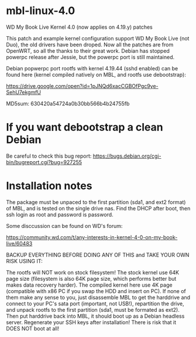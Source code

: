 # mbl-linux-4.0

WD My Book Live Kernel 4.0 (now applies on 4.19.y) patches

This patch and example kernel configuration support WD My Book Live (not Duo), the old drivers have been droped.
Now all the patches are from OpenWRT, so all the thanks to their great work.
Debian has stopped powerpc release after Jessie, but the powerpc port is still maintained.

Debian popwerpc port rootfs with kernel 4.19.44 (sshd enabled) can be found here (kernel compiled natively on MBL, 
and rootfs use debootstrap):

https://drive.google.com/open?id=1pJNQd6xacCGBOfPgc9ye-SehU7ekgmfU

MD5sum: 630420a54724a0b30bb566b4b24755fb

# If you want debootstrap a clean Debian

Be careful to check this bug report:
https://bugs.debian.org/cgi-bin/bugreport.cgi?bug=927255

# Installation notes

The package must be unpaced to the first partition (sda1, and ext2 format) of MBL, and is tested on the single drive nas.
Find the DHCP after boot, then ssh login as root and password is password.

Some disccussion can be found on WD's forum:

https://community.wd.com/t/any-interests-in-kernel-4-0-on-my-book-live/60483

BACKUP EVERYTHING BEFORE DOING ANY OF THIS and TAKE YOUR OWN RISK USING IT:

The rootfs will NOT work on stock filesystem! The stock kernel use 64K page size 
(filesystem is also 64K page size, which performs better but makes data recovery harder).
The compiled kernel here use 4K page (compatible with x86 PC if you swap the HDD and insert on PC).
If none of them make any sense to you, just disassemble MBL to get the harddrive and connect to your PC's sata port (important, not USB!),
repartition the drive, and unpack rootfs to the first partition (sda1, must be formated as ext2).
Then put harddrive back into MBL, it should boot up as a Debian headless server.
Regenerate your SSH keys after installation! There is risk that it DOES NOT boot at all!
